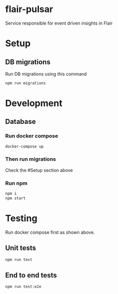 # flair-pulsar
Service responsible for event driven insights in Flair


# Setup
## DB migrations
Run DB migrations using this command 
```bash
npm run migrations
```

# Development
## Database
### Run docker compose

```bash
docker-compose up
```

### Then run migrations
Check the #Setup section above

### Run npm
```bash
npm i
npm start
```

# Testing
Run docker compose first as shown above.
## Unit tests

```bash
npm run test
```

## End to end tests

```bash
npm run test:e2e
```
